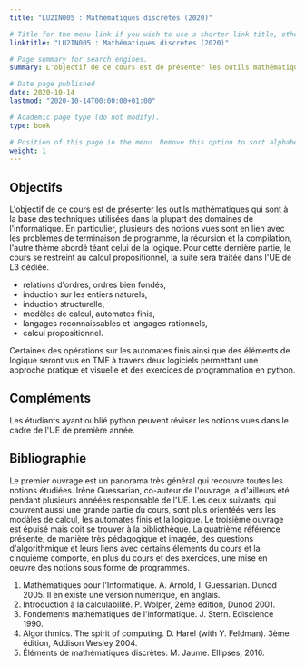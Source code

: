 ```yaml
---
title: "LU2IN005 : Mathématiques discrètes (2020)"

# Title for the menu link if you wish to use a shorter link title, otherwise remove this option.
linktitle: "LU2IN005 : Mathématiques discrètes (2020)"

# Page summary for search engines.
summary: L'objectif de ce cours est de présenter les outils mathématiques qui sont à la base des techniques utilisées dans la plupart des domaines de l'informatique.

# Date page published
date: 2020-10-14
lastmod: "2020-10-14T00:00:00+01:00"

# Academic page type (do not modify).
type: book

# Position of this page in the menu. Remove this option to sort alphabetically.
weight: 1
---
```


## Objectifs

L'objectif de ce cours est de présenter les outils mathématiques qui sont à la base des techniques utilisées dans la plupart des domaines de l'informatique. En particulier, plusieurs des notions vues sont en lien avec les problèmes de terminaison de programme, la récursion et la compilation, l'autre thème abordé téant celui de la logique. Pour cette dernière partie, le cours se restreint au calcul propositionnel, la suite sera traitée dans l'UE de L3 dédiée.

* relations d'ordres, ordres bien fondés,
* induction sur les entiers naturels,
* induction structurelle,
* modèles de calcul, automates finis,
* langages reconnaissables et langages rationnels,
* calcul propositionnel.

Certaines des opérations sur les automates finis ainsi que des éléments de logique seront vus en TME à travers deux logiciels permettant une approche pratique et visuelle et des exercices de programmation en python.

## Compléments

Les étudiants ayant oublié python peuvent réviser les notions vues dans le cadre de l'UE de première année.

## Bibliographie

Le premier ouvrage est un panorama très général qui recouvre toutes les notions étudiées. Irène Guessarian, co-auteur de l'ouvrage, a d'ailleurs été pendant plusieurs annéées responsable de l'UE. Les deux suivants, qui couvrent aussi une grande partie du cours, sont plus orientéés vers les modàles de calcul, les automates finis et la logique. Le troisième ouvrage est épuisé mais doit se trouver à la bibliothèque. La quatrième référence présente, de manière très pédagogique et imagée, des questions d'algorithmique et leurs liens avec certains éléments du cours et la cinquième comporte, en plus du cours et des exercices, une mise en oeuvre des notions sous forme de programmes.

1. Mathématiques pour l'Informatique. A. Arnold, I. Guessarian. Dunod 2005. Il en existe une version numérique, en anglais.
2. Introduction à la calculabilité. P. Wolper, 2ème édition, Dunod 2001.
3. Fondements mathématiques de l'informatique. J. Stern. Ediscience 1990.
4. Algorithmics. The spirit of computing. D. Harel (with Y. Feldman). 3ème édition, Addison Wesley 2004.
5. Éléments de mathématiques discrètes. M. Jaume. Ellipses, 2016.
